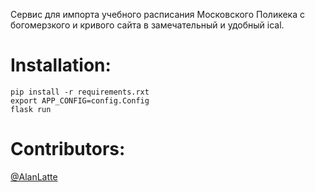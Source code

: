 Сервис для импорта учебного расписания Московского Поликека с богомерзкого и кривого сайта в замечательный и удобный ical.
# Installation:

    pip install -r requirements.rxt
    export APP_CONFIG=config.Config
    flask run


# Contributors:
[@AlanLatte](https://github.com/AlanLatte)
